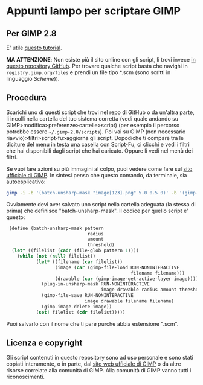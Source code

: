 # Appunti lampo per scriptare GIMP
## Per GIMP 2.8
E' utile [questo tutorial](https://www.youtube.com/watch?v=J_7JZlsOb5M).

**MA ATTENZIONE**: Non esiste più il sito online con gli script, li trovi invece [in questo repository GitHub](hhttps://github.com/pixlsus/registry.gimp.org_static). Per trovare qualche script basta che navighi in ``registry.gimp.org/files`` e prendi un file tipo *.scm (sono scritti in linguaggio _Scheme_)).

## Procedura
Scarichi uno di questi script che trovi nel repo di GitHub o da un'altra parte,
li incolli nella cartella del tuo sistema corretta (vedi quale andando su GIMP>modifica>preferenze>cartelle>script) (per esempio il percorso potrebbe essere ``~/.gimp-2.8/scripts``). Poi vai su GIMP (non necessario riavvio)>filtri>script-fu>aggiorna gli script.
Dopodiche ti compare tra le diciture del menu in testa una casella con Script-Fu, ci clicchi e vedi i filtri che hai disponibili dagli script che hai caricato. Oppure li vedi nel menù dei filtri.

Se vuoi fare azioni su più immagini al colpo, puoi vedere come fare sul [sito ufficiale di GIMP](https://www.gimp.org/tutorials/Basic_Batch/).
In sintesi penso che questo comando, da terminale, sia autoesplicativo:

``` bash
gimp -i -b '(batch-unsharp-mask "image[123].png" 5.0 0.5 0)' -b '(gimp-quit 0)'
```

Ovviamente devi aver salvato uno script nella cartella adeguata (la stessa di prima) che definisce "batch-unsharp-mask".
Il codice per quello script e' questo:

``` scheme
 (define (batch-unsharp-mask pattern
                              radius
                              amount
                              threshold)
  (let* ((filelist (cadr (file-glob pattern 1))))
    (while (not (null? filelist))
           (let* ((filename (car filelist))
                  (image (car (gimp-file-load RUN-NONINTERACTIVE
                                              filename filename)))
                  (drawable (car (gimp-image-get-active-layer image))))
             (plug-in-unsharp-mask RUN-NONINTERACTIVE
                                   image drawable radius amount threshold)
             (gimp-file-save RUN-NONINTERACTIVE
                             image drawable filename filename)
             (gimp-image-delete image))
           (set! filelist (cdr filelist)))))
```

Puoi salvarlo con il nome che ti pare purche abbia estensione ".scm".

## Licenza e copyright
Gli script contenuti in questo repository sono ad uso personale e sono stati copiati interamente, o in parte, dal [sito web ufficiale di GIMP](https://www.gimp.org/) o da altre risorse correlate alla comunità di GIMP. Alla comunità di GIMP vanno tutti i riconoscimenti.
